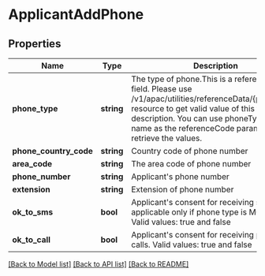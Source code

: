 # ApplicantAddPhone

## Properties
Name | Type | Description | Notes
------------ | ------------- | ------------- | -------------
**phone_type** | **string** | The type of phone.This is a reference data field. Please use /v1/apac/utilities/referenceData/{phoneType} resource to get valid value of this field with description. You can use phoneType field name as the referenceCode parameter to retrieve the values. | 
**phone_country_code** | **string** | Country code of phone number | 
**area_code** | **string** | The area code of phone number | [optional] 
**phone_number** | **string** | Applicant&#x27;s phone number | 
**extension** | **string** | Extension of phone number | [optional] 
**ok_to_sms** | **bool** | Applicant&#x27;s consent for receiving sms. This is applicable only if phone type is MOBILE. Valid values: true and false | [optional] 
**ok_to_call** | **bool** | Applicant&#x27;s consent for receiving phone calls. Valid values: true and false | [optional] 

[[Back to Model list]](../../README.md#documentation-for-models) [[Back to API list]](../../README.md#documentation-for-api-endpoints) [[Back to README]](../../README.md)

